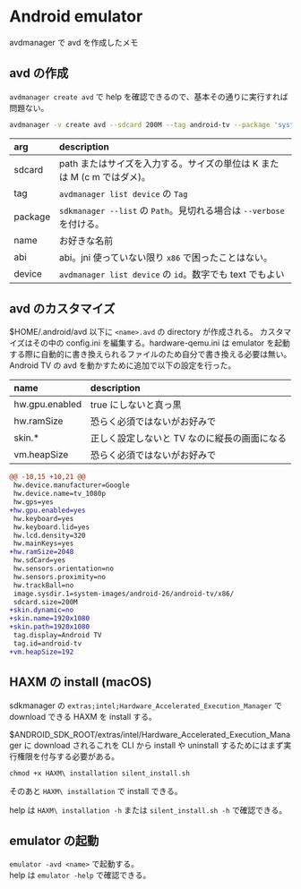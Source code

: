 Android emulator
================

avdmanager で avd を作成したメモ

avd の作成
----------

`avdmanager create avd` で help を確認できるので、基本その通りに実行すれば問題ない。

```sh
avdmanager -v create avd --sdcard 200M --tag android-tv --package 'system-images;android-26;android-tv;x86' --name 26tv-x86 --abi x86 --device tv_1080p
```

|   arg   |                               description                                |
|:------- |:------------------------------------------------------------------------ |
| sdcard  | path またはサイズを入力する。サイズの単位は K または M (c m ではダメ)。  |
| tag     | `avdmanager list device` の `Tag`                                        |
| package | `sdkmanager --list` の `Path`。見切れる場合は `--verbose` を付ける。     |
| name    | お好きな名前                                                             |
| abi     | abi。jni 使っていない限り `x86` で困ったことはない。                     |
| device  | `avdmanager list device` の `id`。数字でも text でもよい                 |

avd のカスタマイズ
------------------

$HOME/.android/avd 以下に `<name>.avd` の directory が作成される。
カスタマイズはその中の config.ini を編集する。hardware-qemu.ini は emulator を起動する際に自動的に書き換えられるファイルのため自分で書き換える必要は無い。
Android TV の avd を動かすために追加で以下の設定を行った。

|      name      |                 description                  |
|:-------------- |:-------------------------------------------- |
| hw.gpu.enabled | true にしないと真っ黒                        |
| hw.ramSize     | 恐らく必須ではないがお好みで                 |
| skin.*         | 正しく設定しないと TV なのに縦長の画面になる |
| vm.heapSize    | 恐らく必須ではないがお好みで                 | 

```diff
@@ -10,15 +10,21 @@
 hw.device.manufacturer=Google
 hw.device.name=tv_1080p
 hw.gps=yes
+hw.gpu.enabled=yes
 hw.keyboard=yes
 hw.keyboard.lid=yes
 hw.lcd.density=320
 hw.mainKeys=yes
+hw.ramSize=2048
 hw.sdCard=yes
 hw.sensors.orientation=no
 hw.sensors.proximity=no
 hw.trackBall=no
 image.sysdir.1=system-images/android-26/android-tv/x86/
 sdcard.size=200M
+skin.dynamic=no
+skin.name=1920x1080
+skin.path=1920x1080
 tag.display=Android TV
 tag.id=android-tv
+vm.heapSize=192
```

HAXM の install (macOS)
-----------------------

sdkmanager の `extras;intel;Hardware_Accelerated_Execution_Manager` で download できる HAXM を install する。

$ANDROID_SDK_ROOT/extras/intel/Hardware_Accelerated_Execution_Manager に download されるこれを CLI から install や uninstall するためにはまず実行権限を付与する必要がある。

`chmod +x HAXM\ installation silent_install.sh`

そのあと `HAXM\ installation` で install できる。

help は `HAXM\ installation -h` または `silent_install.sh -h` で確認できる。

emulator の起動
---------------

`emulator -avd <name>` で起動する。  
help は `emulator -help` で確認できる。
